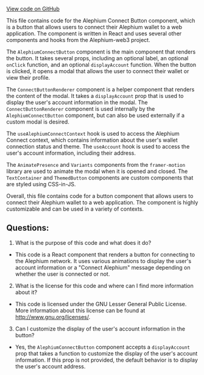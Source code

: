 [View code on GitHub](https://github.com/alephium/alephium-web3/packages/web3-react/src/components/ConnectButton/index.tsx)

This file contains code for the Alephium Connect Button component, which is a button that allows users to connect their Alephium wallet to a web application. The component is written in React and uses several other components and hooks from the Alephium-web3 project.

The `AlephiumConnectButton` component is the main component that renders the button. It takes several props, including an optional label, an optional `onClick` function, and an optional `displayAccount` function. When the button is clicked, it opens a modal that allows the user to connect their wallet or view their profile.

The `ConnectButtonRenderer` component is a helper component that renders the content of the modal. It takes a `displayAccount` prop that is used to display the user's account information in the modal. The `ConnectButtonRenderer` component is used internally by the `AlephiumConnectButton` component, but can also be used externally if a custom modal is desired.

The `useAlephiumConnectContext` hook is used to access the Alephium Connect context, which contains information about the user's wallet connection status and theme. The `useAccount` hook is used to access the user's account information, including their address.

The `AnimatePresence` and `Variants` components from the `framer-motion` library are used to animate the modal when it is opened and closed. The `TextContainer` and `ThemedButton` components are custom components that are styled using CSS-in-JS.

Overall, this file contains code for a button component that allows users to connect their Alephium wallet to a web application. The component is highly customizable and can be used in a variety of contexts.
## Questions: 
 1. What is the purpose of this code and what does it do?
- This code is a React component that renders a button for connecting to the Alephium network. It uses various animations to display the user's account information or a "Connect Alephium" message depending on whether the user is connected or not.

2. What is the license for this code and where can I find more information about it?
- This code is licensed under the GNU Lesser General Public License. More information about this license can be found at http://www.gnu.org/licenses/.

3. Can I customize the display of the user's account information in the button?
- Yes, the `AlephiumConnectButton` component accepts a `displayAccount` prop that takes a function to customize the display of the user's account information. If this prop is not provided, the default behavior is to display the user's account address.
